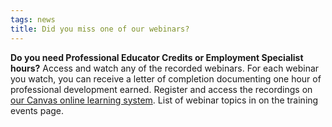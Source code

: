 ```yaml
---
tags: news
title: Did you miss one of our webinars?
---
```

**Do you need Professional Educator Credits or Employment Specialist hours?**  Access and watch any of the recorded webinars. For each webinar you watch, you can receive a letter of completion documenting one hour of professional development earned. Register and access the recordings on [our Canvas online learning system](https://ici.instructure.com/enroll/T8G3YG).  List of webinar topics in on the training events page.